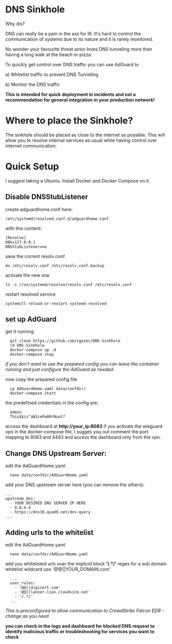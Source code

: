 # DNS Sinkhole
Why dis?

DNS can really be a pain in the ass for IR. It's hard to control the communication of systems due to its nature and it is rarely monitored.

No wonder your favourite threat actor loves DNS tunneling more than having a long walk at the beach or pizza.

To quickly get control over DNS traffic you can use AdGuard to 

a) Whitelist traffic to prevent DNS Tunneling

b) Monitor the DNS traffic

**This is intended for quick deployment in incidents and not a recommendation for general integration in your production network!**

# Where to place the Sinkhole?
The sinkhole should be placed as close to the internet as possible. This will allow you to resolve internal services as usual while having control over internet communication.

# Quick Setup
I suggest taking a Ubuntu. Install Docker and Docker Compose on it.

## Disable DNSStubListener

create adguardhome.conf here:


    /etc/systemd/resolved.conf.d/adguardhome.conf


with this content:


    [Resolve]
    DNS=127.0.0.1
    DNSStubListener=no


save the corrent resolv.conf


    mv /etc/resolv.conf /etc/resolv.conf.backup


activate the new one


    ln -s /run/systemd/resolve/resolv.conf /etc/resolv.conf


restart resolved service


    systemctl reload-or-restart systemd-resolved


## set up AdGuard

get it running:


      git clone https://github.com/cgosec/DNS-Sinkhole
      cd DNS-Sinkhole
      docker-compose up -d
      docker-compose stop


*if you don't want to use the prepared config you can leave the container running and just configure the AdGuard as needed*

now copy the prepared config file 


      cp AdGuardHome.yaml data/confdir/
      docker-compose start


the predefined credentials in the config are:


      admin  
      This$$is"aN1cePw00rNuut?


access the dashboard at **http://your_ip:8083**
if you activate the wieguard vpn in the docker-compose file, I sugges you out comment the port mapping to 8083 and 4443 and access the dashboard only from the vpn. 


## Change DNS Upstream Server:

edit the AdGuardHome.yaml


      nano data/confdir/AdGuardHome.yaml


add your DNS upstream server here (you can remove the others):

    ...
    upstream_dns:
      - YOUR DESIRED DNS SERVER IP HERE
      - 8.8.4.4 
      - https://dns10.quad9.net/dns-query
    ...


## Adding urls to the whitelist

edit the AdGuardHome.yaml


      nano data/confdir/AdGuardHome.yaml


add you whitelisted urls over the implicid block **'/.*/'** regex
for a sub domain whitelist wildcard use '@@||YOUR_DOMAIN.com'

      ...
      user_rules: 
        - '@@||digicert.com'
        - '@@||lanner-lion.cloudsink.net'
        - '/.*/'
      ...

*This is preconfigured to allow communication to CrowdStrike Falcon EDR - change as you need*

**you can check in the logs and dashboard for blocked DNS request to identify malicious traffic or troubleshooting for services you want to check**
  

